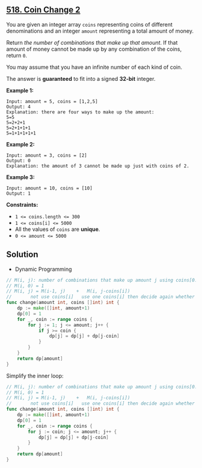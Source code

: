 ## [518. Coin Change 2](https://leetcode.com/problems/coin-change-2/)


You are given an integer array `coins` representing coins of different denominations and an integer `amount` representing a total amount of money.

Return _the number of combinations that make up that amount_. If that amount of money cannot be made up by any combination of the coins, return `0`.

You may assume that you have an infinite number of each kind of coin.

The answer is **guaranteed** to fit into a signed **32-bit** integer.

**Example 1:**

```
Input: amount = 5, coins = [1,2,5]
Output: 4
Explanation: there are four ways to make up the amount:
5=5
5=2+2+1
5=2+1+1+1
5=1+1+1+1+1
```

**Example 2:**

```
Input: amount = 3, coins = [2]
Output: 0
Explanation: the amount of 3 cannot be made up just with coins of 2.
```

**Example 3:**

```
Input: amount = 10, coins = [10]
Output: 1
```

**Constraints:**

*   `1 <= coins.length <= 300`
*   `1 <= coins[i] <= 5000`
*   All the values of `coins` are **unique**.
*   `0 <= amount <= 5000`



## Solution

- Dynamic Programming

```go
// M(i, j): number of combinations that make up amount j using coins[0...i]
// M(i, 0) = 1
// M(i, j) = M(i-1, j)    +   M(i, j-coins[i])
//       not use coins[i]   use one coins[i] then decide again whether to use coins[i]
func change(amount int, coins []int) int {
    dp := make([]int, amount+1)
    dp[0] = 1
    for _, coin := range coins {
        for j := 1; j <= amount; j++ {
            if j >= coin {
                dp[j] = dp[j] + dp[j-coin]
            }
        }
    }
    return dp[amount]
}
```

Simplify the inner loop:

```go
// M(i, j): number of combinations that make up amount j using coins[0...i]
// M(i, 0) = 1
// M(i, j) = M(i-1, j)    +   M(i, j-coins[i])
//       not use coins[i]   use one coins[i] then decide again whether to use coins[i]
func change(amount int, coins []int) int {
    dp := make([]int, amount+1)
    dp[0] = 1
    for _, coin := range coins {
        for j := coin; j <= amount; j++ {
            dp[j] = dp[j] + dp[j-coin]
        }
    }
    return dp[amount]
}
```

